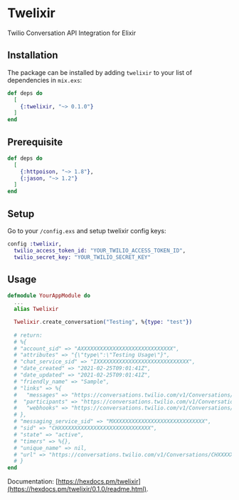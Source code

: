 # Twelixir

Twilio Conversation API Integration for Elixir

## Installation

The package can be installed by adding `twelixir` to your list of dependencies in `mix.exs`:

```elixir
def deps do
  [
    {:twelixir, "~> 0.1.0"}
  ]
end
```

## Prerequisite 

```elixir
def deps do
  [
    {:httpoison, "~> 1.8"},
    {:jason, "~> 1.2"}
  ]
end
```

## Setup 

Go to your  `/config.exs` and setup twelixir config keys:

```elixir
config :twelixir,
  twilio_access_token_id: "YOUR_TWILIO_ACCESS_TOKEN_ID",
  twilio_secret_key: "YOUR_TWILIO_SECRET_KEY"
```

## Usage 

```elixir
defmodule YourAppModule do
  ...
  alias Twelixir

  Twelixir.create_conversation("Testing", %{type: "test"})
  
  # return: 
  # %{
  # "account_sid" => "AXXXXXXXXXXXXXXXXXXXXXXXXXXXXX",
  # "attributes" => "{\"type\":\"Testing Usage\"}",
  # "chat_service_sid" => "IXXXXXXXXXXXXXXXXXXXXXXXXXXXXX",
  # "date_created" => "2021-02-25T09:01:41Z",
  # "date_updated" => "2021-02-25T09:01:41Z",
  # "friendly_name" => "Sample",
  # "links" => %{
  #   "messages" => "https://conversations.twilio.com/v1/Conversations/CHXXXXXXXXXXXXXXXXXXXXXXXXXXXXX/Messages",
  #  "participants" => "https://conversations.twilio.com/v1/Conversations/CHXXXXXXXXXXXXXXXXXXXXXXXXXXXXX/Participants",
  #   "webhooks" => "https://conversations.twilio.com/v1/Conversations/CHXXXXXXXXXXXXXXXXXXXXXXXXXXXXX/Webhooks"
  # },
  # "messaging_service_sid" => "MXXXXXXXXXXXXXXXXXXXXXXXXXXXXX",
  # "sid" => "CHXXXXXXXXXXXXXXXXXXXXXXXXXXXXX",
  # "state" => "active",
  # "timers" => %{},
  # "unique_name" => nil,
  # "url" => "https://conversations.twilio.com/v1/Conversations/CHXXXXXXXXXXXXXXXXXXXXXXXXXXXXX"
  # }
end
```

Documentation: [https://hexdocs.pm/twelixir](https://hexdocs.pm/twelixir/0.1.0/readme.html).

